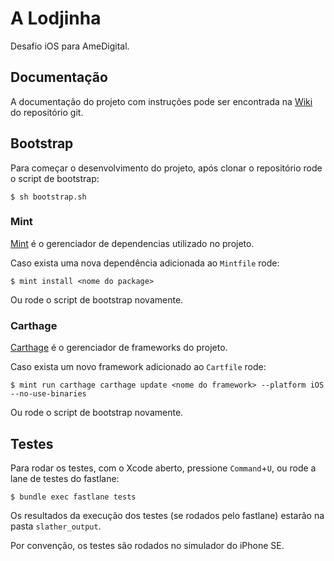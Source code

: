 # A Lodjinha

Desafio iOS para AmeDigital.

## Documentação

A documentação do projeto com instruções pode ser encontrada na [Wiki](https://github.com/GuiBayma/challenge-ios/wiki) do repositório git.

## Bootstrap

Para começar o desenvolvimento do projeto, após clonar o repositório rode o script de bootstrap:

```console
$ sh bootstrap.sh
```

### Mint

[Mint](https://github.com/yonaskolb/Mint) é o gerenciador de dependencias utilizado no projeto.

Caso exista uma nova dependência adicionada ao `Mintfile` rode:

```console
$ mint install <nome do package>
```

Ou rode o script de bootstrap novamente.

### Carthage

[Carthage](https://github.com/Carthage/Carthage) é o gerenciador de frameworks do projeto.

Caso exista um novo framework adicionado ao `Cartfile` rode:

```console
$ mint run carthage carthage update <nome do framework> --platform iOS --no-use-binaries
```

Ou rode o script de bootstrap novamente.

## Testes

Para rodar os testes, com o Xcode aberto, pressione `Command`+`U`, ou rode a lane de testes do fastlane:

```console
$ bundle exec fastlane tests
```

Os resultados da execução dos testes (se rodados pelo fastlane) estarão na pasta `slather_output`.

Por convenção, os testes são rodados no simulador do iPhone SE.